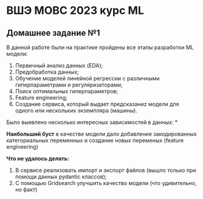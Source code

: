 # ВШЭ МОВС 2023 курс ML
## Домашнее задание №1 


В данной работе были на практике пройдены все этапы разработки ML модели:
1. Первичный анализ данных (EDA);
2. Предобработка данных;
3. Обучение моделей линейной регрессии с различными гиперпараметрами и регуляризаторами;
4. Поиск оптимальных гиперпараметров;
5. Feature engineering;
6. Создание сервиса, который выдает предсказаниz модели для одного или нескольких экземпляра (машины).


Было выявлено несколько интересных зависимостей в данных:
* 

**Наибольший буст** в качестве модели дало добавление закодированных категориальных переменных и создание новых переменых (feature engineering)

**Что не удалось делать:**
1. В сервисе реализовать импорт и экспорт файлов (вышло только при помощи данных pydantic классов);
2. С помощью Gridsearch улучшить качество модели (что удивительно, но факт)
